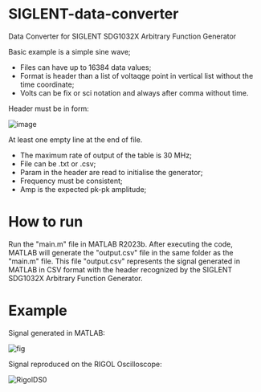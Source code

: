 # SIGLENT-data-converter
Data Converter for SIGLENT SDG1032X Arbitrary Function Generator

Basic example is a simple sine wave;
- Files can have up to 16384 data values;
- Format is header than a list of voltaqge point in vertical list without the time coordinate;
- Volts can be fix or sci notation and always after comma without time.

Header must be in form:

![image](https://github.com/LuizFernandoOliveira/SIGLENT-data-converter/assets/50978651/57d686a0-f9eb-4419-9f07-5b33065706e8)

At least one empty line at the end of file.

- The maximum rate of output of the table is 30 MHz;
- File can be .txt or .csv;
- Param in the header are read to initialise the generator;
- Frequency must be consistent;
- Amp is the expected pk-pk amplitude;
  
# How to run

Run the "main.m" file in MATLAB R2023b. After executing the code, MATLAB will generate the "output.csv" file in the same folder as the "main.m" file. This file "output.csv" represents the signal generated in MATLAB in CSV format with the header recognized by the SIGLENT SDG1032X Arbitrary Function Generator.

# Example

Signal generated in MATLAB:

![fig](https://github.com/LuizFernandoOliveira/SIGLENT-data-converter/assets/50978651/1c87e61a-50e2-4154-81d6-3643ac74de4a)

Signal reproduced on the RIGOL Oscilloscope:

![RigolDS0](https://github.com/LuizFernandoOliveira/RIGOL-data-converter/assets/50978651/d01e4d85-7ada-48d1-a17a-ad654770aef1)

